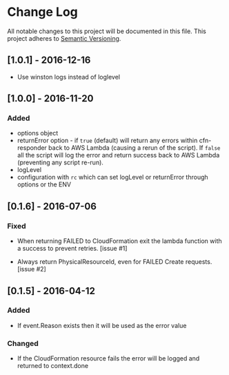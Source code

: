 # Change Log
All notable changes to this project will be documented in this file.
This project adheres to [Semantic Versioning](http://semver.org/).

## [1.0.1] - 2016-12-16
- Use winston logs instead of loglevel

## [1.0.0] - 2016-11-20

### Added
- options object
- returnError option - if `true` (default) will return any errors within
  cfn-responder back to AWS Lambda (causing a rerun of the script).  If
  `false` all the script will log the error and return success back to
  AWS Lambda (preventing any script re-run).
- logLevel
- configuration with `rc` which can set logLevel or returnError through
  options or the ENV


## [0.1.6] - 2016-07-06

### Fixed
- When returning FAILED to CloudFormation exit the lambda function with
  a success to prevent retries. [issue #1]

- Always return PhysicalResourceId, even for FAILED Create requests.
  [issue #2]

## [0.1.5] - 2016-04-12

### Added
- If event.Reason exists then it will be used as the error value

### Changed
- If the CloudFormation resource fails the error will be logged and
  returned to context.done

